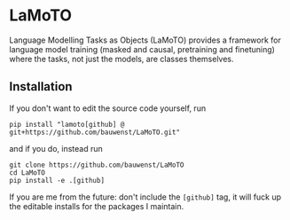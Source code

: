 # LaMoTO
Language Modelling Tasks as Objects (LaMoTO) provides a framework for language model training (masked and causal, pretraining and finetuning) where the tasks, not just the models, are classes themselves.

## Installation
If you don't want to edit the source code yourself, run
```
pip install "lamoto[github] @ git+https://github.com/bauwenst/LaMoTO.git"
```
and if you do, instead run
```
git clone https://github.com/bauwenst/LaMoTO
cd LaMoTO
pip install -e .[github]
```
If you are me from the future: don't include the `[github]` tag, it will fuck up the editable installs for the packages I maintain.